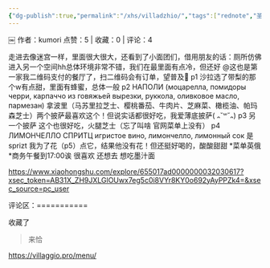 ```yaml
---
{"dg-publish":true,"permalink":"/xhs/villadzhio/","tags":["rednote","圣彼得堡"],"created":"2025-03-17T18:31:49.525+08:00","updated":"2025-03-19T21:42:09.491+08:00"}
---
```


￼
作者：kumori
点赞：5   |   收藏：0   |   评论：4

走进去像迷宫一样，里面很大很大，还看到了小面团们，借用朋友的话：厕所仿佛进入另一个空间hh总体环境非常不错，我们在最里面有点冷，但还好
@这也是第一家我二维码支付的餐厅了，扫二维码会有订单，望普及🤣
p1 沙拉选了带梨的那个w有点甜，里面有蜂蜜，总体一般
p2 НАПОЛИ (моцарелла, помидоры черри, карпаччо из говяжьей вырезки, руккола, оливковое масло, пармезан) 拿波里（马苏里拉芝士、樱桃番茄、牛肉片、芝麻菜、橄榄油、帕玛森芝士）两个披萨最喜欢这个！但说实话都很好吃，我爱薄底披萨( ᎔˘꒳˘᎔)
p3 另一个披萨 这个也很好吃，火腿芝士（忘了叫啥 官网菜单上没有）
p4 ЛИМОНЧЕЛЛО СПРИТЦ игристое вино, лимончелло, лимонный сок 是sprizt 我为了花（p5）点它，结果他没有花！但还挺好喝的，酸酸甜甜
*菜单英俄
*商务午餐到17:00诶
很喜欢 还想去 想吃墨汁面

https://www.xiaohongshu.com/explore/655017ad0000000032030617?xsec_token=AB31X_ZH9JXLGlOUwx7eg5c0i8VYr8KY0o692yAyPPZk4=&xsec_source=pc_user

评论区：===========

收藏了

> 来恰

https://villaggio.pro/menu/